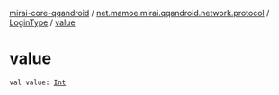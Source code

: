 [mirai-core-qqandroid](../../index.md) / [net.mamoe.mirai.qqandroid.network.protocol](../index.md) / [LoginType](index.md) / [value](./value.md)

# value

`val value: `[`Int`](https://kotlinlang.org/api/latest/jvm/stdlib/kotlin/-int/index.html)